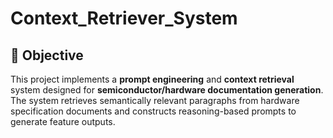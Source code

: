 # Context_Retriever_System

## 🚀 Objective

This project implements a **prompt engineering** and **context retrieval** system designed for **semiconductor/hardware documentation generation**. The system retrieves semantically relevant paragraphs from hardware specification documents and constructs reasoning-based prompts to generate feature outputs.
